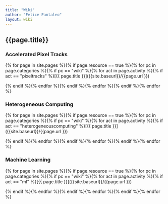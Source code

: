 ```yaml
---
title: "Wiki"
author: "Felice Pantaleo"
layout: wiki
---
```


## {{page.title}}


### Accelerated Pixel Tracks
{% for page in site.pages %}{% if page.resource == true %}{% for pc in page.categories %}{% if pc == "wiki" %}{% for act in page.activity %}{% if act == "pixeltracks" %}[{{ page.title }}]({{site.baseurl}}/{{page.url }})

{% endif %}{% endfor %}{% endif %}{% endfor %}{% endif %}{% endfor %}  

### Heterogeneous Computing
{% for page in site.pages %}{% if page.resource == true %}{% for pc in page.categories %}{% if pc == "wiki" %}{% for act in page.activity %}{% if act == "heterogeneouscomputing" %}[{{ page.title }}]({{site.baseurl}}/{{page.url }})

{% endif %}{% endfor %}{% endif %}{% endfor %}{% endif %}{% endfor %}  

### Machine Learning
{% for page in site.pages %}{% if page.resource == true %}{% for pc in page.categories %}{% if pc == "wiki" %}{% for act in page.activity %}{% if act == "ml" %}[{{ page.title }}]({{site.baseurl}}/{{page.url }})

{% endif %}{% endfor %}{% endif %}{% endfor %}{% endif %}{% endfor %}  
